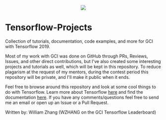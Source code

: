 <div align="center">
  <img src="https://www.tensorflow.org/images/tf_logo_social.png">
</div>

# Tensorflow-Projects
Collection of tutorials, documentation, code examples, and more for GCI with Tensorflow 2019.

Most of my work with GCI was done on GitHub through PRs, Reviews, Issues, and other direct contributions, but I've also created some interesting projects and tutorials as well, which will be kept in this repository. To reduce plagarism at the request of my mentors, during the contest period this repository will be private, and I'll make it public when it ends.

Feel free to browse around this repository and look at some cool things to do with Tensorflow. Learn more about Tensorflow [here](https://www.tensorflow.org/learn) and find the documentation [here](https://www.tensorflow.org/api_docs/python/tf). If you have any comments/questions feel free to send me an email or open up an Issue or a Pull Request.

Written by: William Zhang (WZHANG on the GCI Tensorflow Leaderboard)
